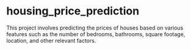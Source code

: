 # housing_price_prediction

This project involves predicting the prices of houses based on various features such as the number of bedrooms, bathrooms, square footage, location, and other relevant factors.
